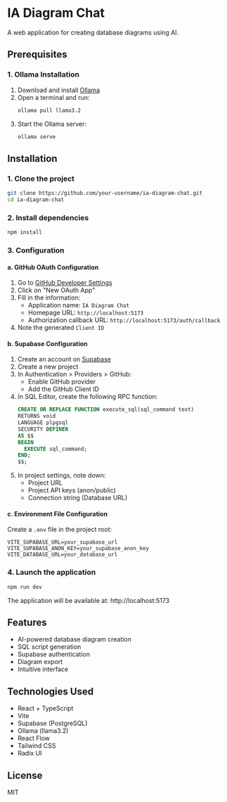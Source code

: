 # IA Diagram Chat

A web application for creating database diagrams using AI.

## Prerequisites

### 1. Ollama Installation
1. Download and install [Ollama](https://ollama.ai)
2. Open a terminal and run:
   ```bash
   ollama pull llama3.2
   ```
3. Start the Ollama server:
   ```bash
   ollama serve
   ```

## Installation

### 1. Clone the project
```bash
git clone https://github.com/your-username/ia-diagram-chat.git
cd ia-diagram-chat
```

### 2. Install dependencies
```bash
npm install
```

### 3. Configuration

#### a. GitHub OAuth Configuration
1. Go to [GitHub Developer Settings](https://github.com/settings/developers)
2. Click on "New OAuth App"
3. Fill in the information:
   - Application name: `IA Diagram Chat`
   - Homepage URL: `http://localhost:5173`
   - Authorization callback URL: `http://localhost:5173/auth/callback`
4. Note the generated `Client ID`

#### b. Supabase Configuration
1. Create an account on [Supabase](https://supabase.com)
2. Create a new project
3. In Authentication > Providers > GitHub:
   - Enable GitHub provider
   - Add the GitHub Client ID
4. In SQL Editor, create the following RPC function:
   ```sql
   CREATE OR REPLACE FUNCTION execute_sql(sql_command text)
   RETURNS void
   LANGUAGE plpgsql
   SECURITY DEFINER
   AS $$
   BEGIN
     EXECUTE sql_command;
   END;
   $$;
   ```
5. In project settings, note down:
   - Project URL
   - Project API keys (anon/public)
   - Connection string (Database URL)

#### c. Environment File Configuration
Create a `.env` file in the project root:
```env
VITE_SUPABASE_URL=your_supabase_url
VITE_SUPABASE_ANON_KEY=your_supabase_anon_key
VITE_DATABASE_URL=your_database_url
```

### 4. Launch the application
```bash
npm run dev
```

The application will be available at: http://localhost:5173

## Features
- AI-powered database diagram creation
- SQL script generation
- Supabase authentication
- Diagram export
- Intuitive interface

## Technologies Used
- React + TypeScript
- Vite
- Supabase (PostgreSQL)
- Ollama (llama3.2)
- React Flow
- Tailwind CSS
- Radix UI

## License
MIT

